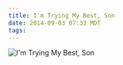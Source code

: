 ```yaml
---
title: I'm Trying My Best, Son
date: 2014-09-03 07:33 MDT
tags:
---
```

<img src="/images/im-trying-my-best-son_manvsmagic.png" alt="I'm Trying My Best, Son" />